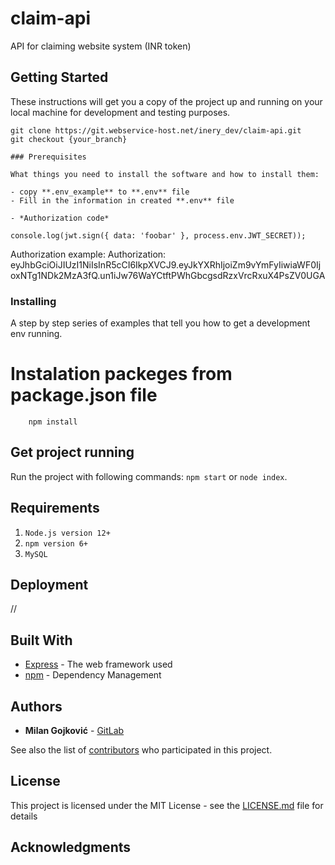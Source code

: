 # claim-api

API for claiming website system (INR token)

## Getting Started

These instructions will get you a copy of the project up and running on your local machine for development and testing purposes.
```
git clone https://git.webservice-host.net/inery_dev/claim-api.git
git checkout {your_branch}

### Prerequisites

What things you need to install the software and how to install them:

- copy **.env_example** to **.env** file
- Fill in the information in created **.env** file

- *Authorization code*
```
    console.log(jwt.sign({ data: 'foobar' }, process.env.JWT_SECRET));

Authorization example:
    Authorization: eyJhbGciOiJIUzI1NiIsInR5cCI6IkpXVCJ9.eyJkYXRhIjoiZm9vYmFyIiwiaWF0IjoxNTg1NDk2MzA3fQ.un1iJw76WaYCtftPWhGbcgsdRzxVrcRxuX4PsZV0UGA

### Installing

A step by step series of examples that tell you how to get a development env running.

# Instalation packeges from package.json file

```
    npm install
```

## Get project running

Run the project with following commands: `npm start` or `node index`.

## Requirements
1. `Node.js version 12+`
2. `npm version 6+`
3. `MySQL`

## Deployment

//

## Built With

* [Express](https://expressjs.com/) - The web framework used
* [npm](https://www.npmjs.com/) - Dependency Management

## Authors

* **Milan Gojković** - [GitLab](https://git.webservice-host.net/inery_dev/claim-api.git)

See also the list of [contributors](https://github.com/your/project/contributors) who participated in this project.

## License

This project is licensed under the MIT License - see the [LICENSE.md](LICENSE.md) file for details

## Acknowledgments